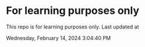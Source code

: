 # For learning purposes only
This repo is for learning purposes only.
Last updated at

Wednesday, February 14, 2024 3:04:40 PM

